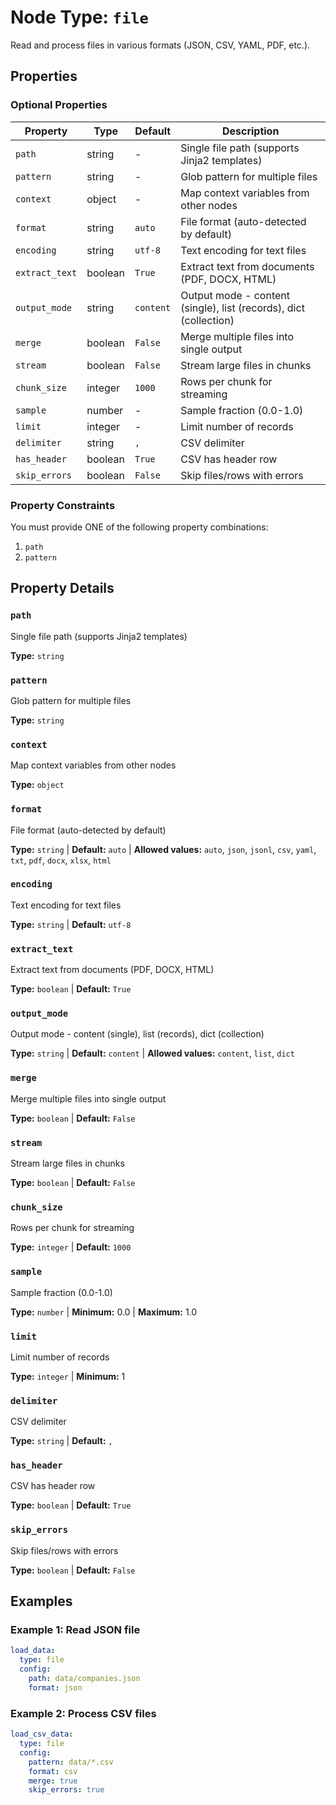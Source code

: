 # Node Type: `file`

Read and process files in various formats (JSON, CSV, YAML, PDF, etc.).

## Properties

### Optional Properties

| Property       | Type    | Default   | Description                                                       |
|----------------|---------|-----------|-------------------------------------------------------------------|
| `path`         | string  | -         | Single file path (supports Jinja2 templates)                      |
| `pattern`      | string  | -         | Glob pattern for multiple files                                   |
| `context`      | object  | -         | Map context variables from other nodes                            |
| `format`       | string  | `auto`    | File format (auto-detected by default)                            |
| `encoding`     | string  | `utf-8`   | Text encoding for text files                                      |
| `extract_text` | boolean | `True`    | Extract text from documents (PDF, DOCX, HTML)                     |
| `output_mode`  | string  | `content` | Output mode - content (single), list (records), dict (collection) |
| `merge`        | boolean | `False`   | Merge multiple files into single output                           |
| `stream`       | boolean | `False`   | Stream large files in chunks                                      |
| `chunk_size`   | integer | `1000`    | Rows per chunk for streaming                                      |
| `sample`       | number  | -         | Sample fraction (0.0-1.0)                                         |
| `limit`        | integer | -         | Limit number of records                                           |
| `delimiter`    | string  | `,`       | CSV delimiter                                                     |
| `has_header`   | boolean | `True`    | CSV has header row                                                |
| `skip_errors`  | boolean | `False`   | Skip files/rows with errors                                       |

### Property Constraints

You must provide ONE of the following property combinations:

1. `path`
2. `pattern`

## Property Details

### `path`

Single file path (supports Jinja2 templates)

**Type:** `string`

### `pattern`

Glob pattern for multiple files

**Type:** `string`

### `context`

Map context variables from other nodes

**Type:** `object`

### `format`

File format (auto-detected by default)

**Type:** `string` | **Default:** `auto` | **Allowed values:** `auto`, `json`, `jsonl`, `csv`, `yaml`, `txt`, `pdf`,
`docx`, `xlsx`, `html`

### `encoding`

Text encoding for text files

**Type:** `string` | **Default:** `utf-8`

### `extract_text`

Extract text from documents (PDF, DOCX, HTML)

**Type:** `boolean` | **Default:** `True`

### `output_mode`

Output mode - content (single), list (records), dict (collection)

**Type:** `string` | **Default:** `content` | **Allowed values:** `content`, `list`, `dict`

### `merge`

Merge multiple files into single output

**Type:** `boolean` | **Default:** `False`

### `stream`

Stream large files in chunks

**Type:** `boolean` | **Default:** `False`

### `chunk_size`

Rows per chunk for streaming

**Type:** `integer` | **Default:** `1000`

### `sample`

Sample fraction (0.0-1.0)

**Type:** `number` | **Minimum:** 0.0 | **Maximum:** 1.0

### `limit`

Limit number of records

**Type:** `integer` | **Minimum:** 1

### `delimiter`

CSV delimiter

**Type:** `string` | **Default:** `,`

### `has_header`

CSV has header row

**Type:** `boolean` | **Default:** `True`

### `skip_errors`

Skip files/rows with errors

**Type:** `boolean` | **Default:** `False`

## Examples

### Example 1: Read JSON file

```yaml
load_data:
  type: file
  config:
    path: data/companies.json
    format: json
```

### Example 2: Process CSV files

```yaml
load_csv_data:
  type: file
  config:
    pattern: data/*.csv
    format: csv
    merge: true
    skip_errors: true
```
